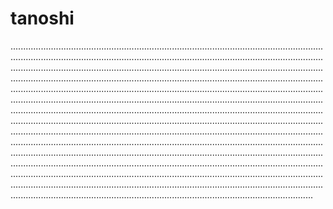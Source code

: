 # tanoshi

................................................................................................................................................................................................................................................................................................................................................................................................................................................................................................................................................................................................................................................................................................................................................................................................................................................................................................................................................................................................................................................................................................................................................................................................................................................................................................................................................................................................................................................................................................................................................................................................................................................................................................................................................................................................................................................................................................................................